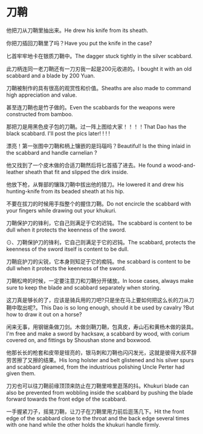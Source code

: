 # 刀鞘

<p><span class="chinese">他把刀从刀鞘里抽出来。</span><span class="english">He drew his knife from its sheath.</span></p>

<p><span class="chinese">你把刀插回刀鞘里了吗？</span><span class="english">Have you put the knife in the case?</span></p>

<p><span class="chinese">匕首牢牢地卡在银质刀鞘中。</span><span class="english">The dagger stuck tightly in the silver scabbard.</span></p>

<p><span class="chinese">此刀柄连同一老刀鞘还有一刀刃我一起是200元收进的。</span><span class="english">I bought it with an old scabbard and a blade by 200 Yuan.</span></p>

<p><span class="chinese">刀鞘被制作的具有很高的观赏性和价值。</span><span class="english">Sheaths are also made to command high appreciation and value.</span></p>

<p><span class="chinese">甚至连刀鞘也是竹子做的。</span><span class="english">Even the scabbards for the weapons were constructed from bamboo.</span></p>

<p><span class="chinese">那把刀是用黑色皮子包的刀鞘。过一阵上图给大家！！！！</span><span class="english">That Dao has the black scabbard. I'll post the pics later! ! ! !</span></p>

<p><span class="chinese">漂亮！第一张图中刀鞘和柄上镶嵌的是玛瑙吗？</span><span class="english">Beautiful! Is the thing inlaid in the scabbard and handle carnelian ?</span></p>

<p><span class="chinese">他又找到了一个皮木做的合适刀鞘然后将匕首插了进去。</span><span class="english">He found a wood-and-leather sheath that fit and slipped the dirk inside.</span></p>

<p><span class="chinese">他放下枪，从臀部的镶珠刀鞘中拔出他的猎刀。</span><span class="english">He lowered it and drew his hunting-knife from its beaded sheath at his hip.</span></p>

<p><span class="chinese">不要在拔刀的时候用手指整个的握住刀鞘。</span><span class="english">Do not encircle the scabbard with your fingers while drawing out your khukuri.</span></p>

<p><span class="chinese">刀鞘保护刀的锋利，它自己则满足于它的迟钝。</span><span class="english">The scabbard is content to be dull when it protects the keenness of the sword.</span></p>

<p><span class="chinese">⊙、刀鞘保护刀的锋利，它自己则满足于它的迟钝。</span><span class="english">The scabbard, protects the keenness of the sword itself is content to be dull.</span></p>

<p><span class="chinese">刀鞘庇护刀的尖锐，它本身则知足于它的痴钝。</span><span class="english">the scabbard is content to be dull when it protects the keenness of the sword.</span></p>

<p><span class="chinese">刀鞘松垮的时候，一定要注意刀和刀鞘分开储放。</span><span class="english">In loose cases, always make sure to keep the blade and scabbard separately when storing.</span></p>

<p><span class="chinese">这刀真是够长的了，应该是骑兵用的刀吧?只是坐在马上要如何把这么长的刀从刀鞘中取出呢?。</span><span class="english">This Dao is so long enough, should it be used by cavalry ?But how to draw it out on a horse?</span></p>

<p><span class="chinese">闲来无事，用钢锯条做刀剑。木做剑鞘刀鞘，包真皮，寿山石和黄杨木做的装具。</span><span class="english">I'm free and make a sword by hacksaw, a scabbard by wood, with corium covered on, and fittings by Shoushan stone and boxwood.</span></p>

<p><span class="chinese">他那长长的枪套和皮带是锃亮的，银马刺和刀鞘也闪闪发光，这就是彼得大叔不辞劳苦擦了又擦的结果。</span><span class="english">His long holster and belt glistened and his silver spurs and scabbard gleamed, from the industrious polishing Uncle Perter had given them.</span></p>

<p><span class="chinese">刀刃也可以往刀鞘前缘顶顶来防止在刀鞘里啼里逛荡的抖。</span><span class="english">Khukuri blade can also be prevented from wobbling inside the scabbard by pushing the blade forward towards the front edge of the scabbard.</span></p>

<p><span class="chinese">一手握紧刀子，摇晃刀鞘，让刀子在刀鞘里用力前后逛荡几下。</span><span class="english">Hit the front edge of the scabbard close to the throat and the back edge several times with one hand while the other holds the khukuri handle firmly.</span></p>

